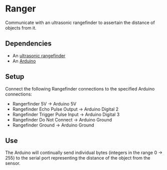 # Ranger

Communicate with an ultrasonic rangefinder to assertain the distance of objects from it.

## Dependencies

* An [ultrasonic rangefinder](http://www.robot-electronics.co.uk/htm/srf04tech.htm)
* An [Arduino](http://arduino.cc)

## Setup

Connect the following Rangefinder connections to the specified Arduino connections:

* Rangerfinder 5V -> Arduino 5V
* Rangefinder Echo Pulse Output -> Arduino Digital 2
* Rangefinder Trigger Pulse Input -> Arduino Digital 3
* Rangefinder Do Not Connect -> Arduino Ground
* Rangefinder Ground -> Arduino Ground

## Use

The Arduino will continually send individual bytes (integers in the range 0 -> 255) to the serial port representing the distance of the object from the sensor.
